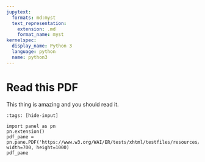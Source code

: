 ```yaml
---
jupytext:
  formats: md:myst
  text_representation:
    extension: .md
    format_name: myst
kernelspec:
  display_name: Python 3
  language: python
  name: python3
---
```


# Read this PDF

This thing is amazing and you should read it.

```{code-cell} ipython3
:tags: [hide-input]

import panel as pn
pn.extension()
pdf_pane = pn.pane.PDF('https://www.w3.org/WAI/ER/tests/xhtml/testfiles/resources/pdf/dummy.pdf', width=700, height=1000)
pdf_pane
```
